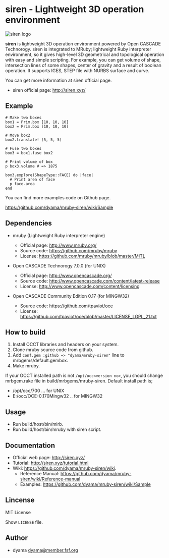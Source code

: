 siren - Lightweight 3D operation environment
=====================================

![siren logo](http://siren.xyz/res/siren_logo.png)

**siren** is lightweight 3D operation environment powered by Open CASCADE Technorogy. siren is integrated to MRuby; lightweight Ruby interpreter environment, so it gives high-level 3D geometrical and topological operation with easy and simple scripting.
For example, you can get volume of shape, intersection lines of some shapes, center of gravity and a result of boolean operation. It supports IGES, STEP file with NURBS surface and curve.

You can get more information at siren official page.

* siren official page: http://siren.xyz/

Example
-------

    # Make two boxes
    box1 = Prim.box [10, 10, 10]
    box2 = Prim.box [10, 10, 10]

    # Move box2
    box2.translate! [5, 5, 5]

    # Fuse two boxes
    box3 = box1.fuse box2

    # Print volume of box
    p box3.volume # => 1875

    box3.explore(ShapeType::FACE) do |face|
      # Print area of face
      p face.area
    end

You can find more examples code on Github page.

https://github.com/dyama/mruby-siren/wiki/Sample

Dependencies
------------

* mruby (Lightweight Ruby interpreter engine)
  * Official page: http://www.mruby.org/
  * Source code: https://github.com/mruby/mruby
  * License: https://github.com/mruby/mruby/blob/master/MITL

* Open CASCADE Technorogy 7.0.0 (for UNIX)
  * Official page: http://www.opencascade.org/
  * Source code: http://www.opencascade.com/content/latest-release
  * License: http://www.opencascade.com/content/licensing

* Open CASCADE Community Edition 0.17 (for MINGW32)
  * Source code: https://github.com/tpaviot/oce
  * License: https://github.com/tpaviot/oce/blob/master/LICENSE_LGPL_21.txt

How to build
------------
1. Install OCCT libraries and headers on your system.
2. Clone mruby source code from github.
3. Add `conf.gem :github => "dyama/mruby-siren"` line to mrbgems/default.gembox.
4. Make mruby.

If your OCCT installed path is not `/opt/occ<version no>`, you should change mrbgem.rake file in build/mrbgems/mruby-siren.
Default install path is;

  * /opt/occ/700 ... for UNIX
  * E:/occ/OCE-0.170Mingw32 .. for MINGW32

Usage
-----
* Run build/host/bin/mirb.
* Run build/host/bin/mruby with siren script.

Documentation
-------------

* Official web page: http://siren.xyz/
* Tutorial: http://siren.xyz/tutorial.html
* Wiki: https://github.com/dyama/mruby-siren/wiki.
  * Reference Manual: https://github.com/dyama/mruby-siren/wiki/Reference-manual
  * Examples: https://github.com/dyama/mruby-siren/wiki/Sample

Lincense
--------
MIT License

Show `LICENSE` file.

Author
------
* dyama <dyama@member.fsf.org>


